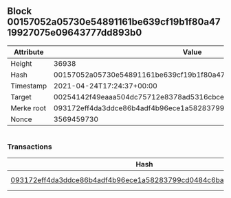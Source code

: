 ## Block 00157052a05730e54891161be639cf19b1f80a4719927075e09643777dd893b0

Attribute | Value
--- | ---
Height | 36938
Hash | 00157052a05730e54891161be639cf19b1f80a4719927075e09643777dd893b0
Timestamp | 2021-04-24T17:24:37+00:00
Target | 00254142f49eaaa504dc75712e8378ad5316cbcead634704b3734b6271167cc4
Merke root | 093172eff4da3ddce86b4adf4b96ece1a58283799cd0484c6ba90b266e9fc9b7
Nonce | 3569459730

```

```

### Transactions

Hash | Amount
--- | ---
[093172eff4da3ddce86b4adf4b96ece1a58283799cd0484c6ba90b266e9fc9b7](093172eff4da3ddce86b4adf4b96ece1a58283799cd0484c6ba90b266e9fc9b7.md) | 10.00000000 SKEPTI 

